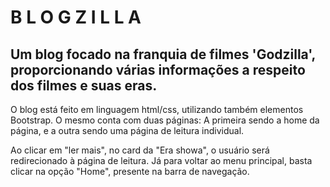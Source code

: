 # B L O G Z I L L A

## Um blog focado na franquia de filmes 'Godzilla', proporcionando várias informações a respeito dos filmes e suas eras.

O blog está feito em linguagem html/css, utilizando também elementos Bootstrap. O mesmo conta com duas páginas: A primeira sendo a home da página, e a outra sendo uma página de leitura individual.

Ao clicar em "ler mais", no card da "Era showa", o usuário será redirecionado à página de leitura. Já para voltar ao menu principal, basta clicar na opção "Home", presente na barra de navegação.
